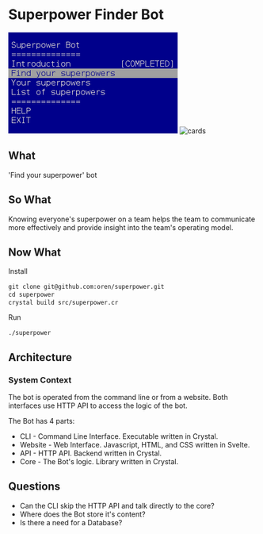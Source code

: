 # Superpower Finder Bot

![image of the main screen](superpower.png)
![cards](cards.jpg)

## What
'Find your superpower' bot

## So What
Knowing everyone's superpower on a team helps the team to communicate more effectively and provide insight into the team's operating model.

## Now What

Install
```
git clone git@github.com:oren/superpower.git
cd superpower
crystal build src/superpower.cr
```

Run
```
./superpower

```

## Architecture

### System Context
The bot is operated from the command line or from a website. Both interfaces use HTTP API to access the logic of the bot.

The Bot has 4 parts:
* CLI - Command Line Interface. Executable written in Crystal.
* Website - Web Interface. Javascript, HTML, and CSS written in Svelte.
* API - HTTP API. Backend written in Crystal.
* Core - The Bot's logic. Library written in Crystal.

## Questions
* Can the CLI skip the HTTP API and talk directly to the core?
* Where does the Bot store it's content?
* Is there a need for a Database?
